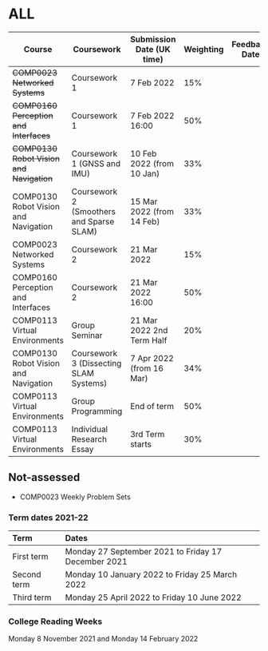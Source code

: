 # ALL

| Course                                   | Coursework                               | Submission Date (UK time) | Weighting | Feedback Date |
| ---------------------------------------- | ---------------------------------------- | ------------------------- | --------- | ------------- |
| ~~COMP0023 Networked Systems~~           | Coursework 1                             | 7 Feb 2022                | 15%       |               |
| ~~COMP0160 Perception and Interfaces~~   | Coursework 1                             | 7 Feb 2022 16:00          | 50%       |               |
| ~~COMP0130 Robot Vision and Navigation~~ | Coursework 1 (GNSS and IMU)              | 10 Feb 2022 (from 10 Jan) | 33%       |               |
| COMP0130 Robot Vision and Navigation     | Coursework 2 (Smoothers and Sparse SLAM) | 15 Mar 2022 (from 14 Feb) | 33%       |               |
| COMP0023 Networked Systems               | Coursework 2                             | 21 Mar 2022               | 15%       |               |
| COMP0160 Perception and Interfaces       | Coursework 2                             | 21 Mar 2022 16:00         | 50%       |               |
| COMP0113 Virtual Environments            | Group Seminar                            | 21 Mar 2022 2nd Term Half | 20%       |               |
| COMP0130 Robot Vision and Navigation     | Coursework 3 (Dissecting SLAM Systems)   | 7 Apr 2022 (from 16 Mar)  | 34%       |               |
| COMP0113 Virtual Environments            | Group Programming                        | End of term               | 50%       |               |
| COMP0113 Virtual Environments            | Individual Research Essay                | 3rd Term starts           | 30%       |               |



## Not-assessed

- COMP0023 Weekly Problem Sets

### Term dates 2021-22

| Term        | Dates                                               |
| :---------- | :-------------------------------------------------- |
| First term  | Monday 27 September 2021 to Friday 17 December 2021 |
| Second term | Monday 10 January 2022 to Friday 25 March 2022      |
| Third term  | Monday 25 April 2022 to Friday 10 June 2022         |

### College Reading Weeks

Monday 8 November 2021 and Monday 14 February 2022

